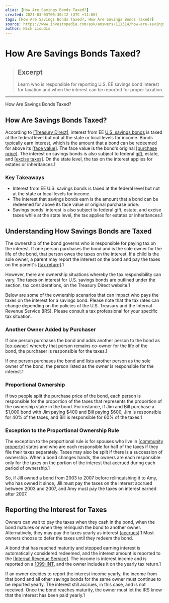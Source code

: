 ```yaml
---
alias: [How Are Savings Bonds Taxed?]
created: 2021-03-03T00:30:12 (UTC +11:00)
tags: [How Are Savings Bonds Taxed?, How Are Savings Bonds Taxed?]
source: https://www.investopedia.com/ask/answers/111314/how-are-savings-bonds-taxed.asp
author: Nick Lioudis
---
```


# How Are Savings Bonds Taxed?

> ## Excerpt
> Learn who is responsible for reporting U.S. EE savings bond interest for taxation and when the interest can be reported for proper taxation.

---

How Are Savings Bonds Taxed?
## How Are Savings Bonds Taxed?

According to [[Treasury Direct]](https://www.investopedia.com/terms/t/treasurydirect.asp), interest from EE [U.S. savings bonds](https://www.investopedia.com/terms/u/ussavingsbonds.asp) is taxed at the federal level but not at the state or local levels for income. Bonds typically earn interest, which is the amount that a bond can be redeemed for above its [[face value]](https://www.investopedia.com/terms/f/facevalue.asp). The face value is the bond's original [[purchase price]](https://www.investopedia.com/terms/p/purchaseprice.asp). The interest on savings bonds is also subject to federal [gift](https://www.investopedia.com/terms/g/gifttax.asp), estate, and [[excise taxes]](https://www.investopedia.com/terms/e/excisetax.asp). On the state level, the tax on the interest applies for estates or inheritances.1

### Key Takeaways

-   Interest from EE U.S. savings bonds is taxed at the federal level but not at the state or local levels for income.
-   The interest that savings bonds earn is the amount that a bond can be redeemed for above its face value or original purchase price.
-   Savings bonds' interest is also subject to federal gift, estate, and excise taxes while at the state level, the tax applies for estates or inheritances.1

## Understanding How Savings Bonds are Taxed

The ownership of the bond governs who is responsible for paying tax on the interest. If one person purchases the bond and is the sole owner for the life of the bond, that person owes the taxes on the interest. If a child is the sole owner, a parent may report the interest on the bond and pay the taxes on the parent's [[tax return]](https://www.investopedia.com/terms/t/taxreturn.asp).1

However, there are ownership situations whereby the tax responsibility can vary. The taxes on interest for U.S. savings bonds are outlined under the section, tax considerations, on the Treasury Direct website.1

Below are some of the ownership scenarios that can impact who pays the taxes on the interest for a savings bond. Please note that the tax rates can change depending on the policies of the U.S. Treasury and the Internal Revenue Service (IRS). Please consult a tax professional for your specific tax situation.

### Another Owner Added by Purchaser

If one person purchases the bond and adds another person to the bond as [[co-owner]](https://www.investopedia.com/terms/c/co-owner.asp) whereby that person remains co-owner for the life of the bond, the purchaser is responsible for the taxes.1

If one person purchases the bond and lists another person as the sole owner of the bond, the person listed as the owner is responsible for the interest.1

### Proportional Ownership

If two people split the purchase price of the bond, each person is responsible for the proportion of the taxes that represents the proportion of the ownership stake in the bond. For instance, if Jim and Bill purchase a $1,000 bond with Jim paying $400 and Bill paying $600, Jim is responsible for 40% of the taxes, and Bill is responsible for 60% of the taxes.1

### Exception to the Proportional Ownership Rule

The exception to the proportional rule is for spouses who live in [[community property]](https://www.investopedia.com/terms/c/communityproperty.asp) states and who are each responsible for half of the taxes if they file their taxes separately. Taxes may also be split if there is a succession of ownership. When a bond changes hands, the owners are each responsible only for the taxes on the portion of the interest that accrued during each period of ownership.1

So, if Jill owned a bond from 2003 to 2007 before relinquishing it to Amy, who has owned it since, Jill must pay the taxes on the interest accrued between 2003 and 2007, and Amy must pay the taxes on interest earned after 2007.

## Reporting the Interest for Taxes

Owners can wait to pay the taxes when they cash in the bond, when the bond matures or when they relinquish the bond to another owner. Alternatively, they may pay the taxes yearly as interest [[accrues]](https://www.investopedia.com/terms/a/accrue.asp).1 Most owners choose to defer the taxes until they redeem the bond.

A bond that has reached maturity and stopped earning interest is automatically considered redeemed, and the interest amount is reported to the [[Internal Revenue Service]](https://www.investopedia.com/terms/i/irs.asp). The income is interest income and is reported on a [1099-INT](https://www.investopedia.com/terms/f/form-1099-int.asp), and the owner includes it on the yearly tax return.1

If an owner decides to report the interest income yearly, the income from that bond and all other savings bonds for the same owner must continue to be reported yearly. The interest still accrues, in this case, and is not received. Once the bond reaches maturity, the owner must let the IRS know that the interest has been paid yearly.1
